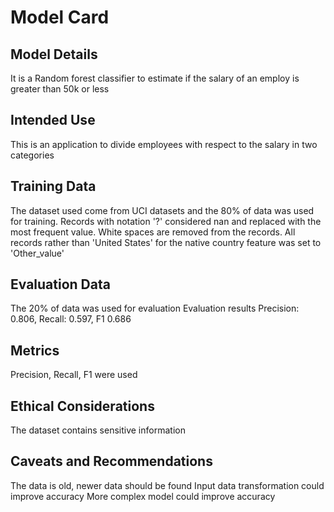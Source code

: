 # Model Card


## Model Details
It is a Random forest classifier to estimate if the salary of an employ is greater than 50k or less
## Intended Use
This is an application to divide employees with respect to the salary in two categories
## Training Data
The dataset used come from UCI datasets and the 80% of data was used for training. 
Records with notation '?' considered nan and replaced with the most frequent value. 
White spaces are removed from the records.
All records rather than 'United States' for the native country feature was set to 'Other_value'
## Evaluation Data
The 20% of data was used for evaluation
Evaluation results
Precision: 0.806, Recall: 0.597, F1 0.686
## Metrics
Precision, Recall, F1 were used
## Ethical Considerations
The dataset contains sensitive information
## Caveats and Recommendations
The data is old, newer data should be found
Input data transformation could improve accuracy
More complex model could improve accuracy